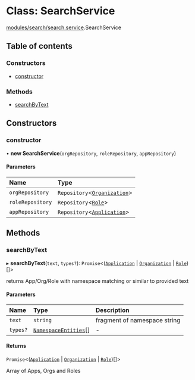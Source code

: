 # Class: SearchService

[modules/search/search.service](../modules/modules_search_search_service.md).SearchService

## Table of contents

### Constructors

- [constructor](modules_search_search_service.SearchService.md#constructor)

### Methods

- [searchByText](modules_search_search_service.SearchService.md#searchbytext)

## Constructors

### constructor

• **new SearchService**(`orgRepository`, `roleRepository`, `appRepository`)

#### Parameters

| Name | Type |
| :------ | :------ |
| `orgRepository` | `Repository`<[`Organization`](modules_organization_organization_entity.Organization.md)\> |
| `roleRepository` | `Repository`<[`Role`](modules_role_role_entity.Role.md)\> |
| `appRepository` | `Repository`<[`Application`](modules_application_application_entity.Application.md)\> |

## Methods

### searchByText

▸ **searchByText**(`text`, `types?`): `Promise`<([`Application`](modules_application_application_entity.Application.md) \| [`Organization`](modules_organization_organization_entity.Organization.md) \| [`Role`](modules_role_role_entity.Role.md))[]\>

returns App/Org/Role with namespace matching or similar to provided text

#### Parameters

| Name | Type | Description |
| :------ | :------ | :------ |
| `text` | `string` | fragment of namespace string |
| `types?` | [`NamespaceEntities`](../enums/modules_search_search_types.NamespaceEntities.md)[] | - |

#### Returns

`Promise`<([`Application`](modules_application_application_entity.Application.md) \| [`Organization`](modules_organization_organization_entity.Organization.md) \| [`Role`](modules_role_role_entity.Role.md))[]\>

Array of Apps, Orgs and Roles
